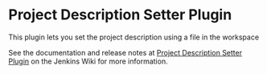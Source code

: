 Project Description Setter Plugin
=================================

This plugin lets you set the project description using a file in the workspace

See the documentation and release notes at [Project Description Setter Plugin](https://wiki.jenkins-ci.org/display/JENKINS/Project+Description+Setter+Plugin) on the Jenkins Wiki for more information.




